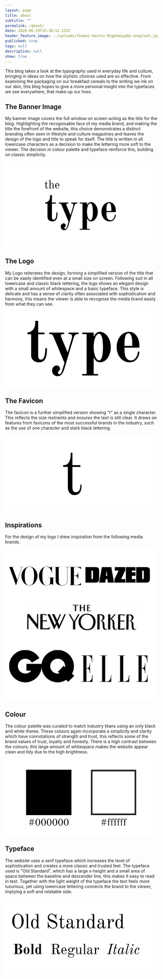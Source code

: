 ```yaml
---
layout: page
title: about
subtitle: ""
permalink: /about/
date: 2020-06-29T15:36:12.231Z
header_feature_image: ../uploads/thomas-heintz-0tgmnmiyq9y-unsplash.jpg
published: true
tags: null
description: null
show: true
---
```

This blog takes a look at the typography used in everyday life and culture, bringing in ideas on how the stylistic choices used are so effective. From examining the packaging on our breakfast cereals to the writing we ink on our skin, this blog hopes to give a more personal insight into the typefaces we see everywhere, that make up our lives.

## The Banner Image

My banner image covers the full window on screen acting as the title for the blog. Highlighting the recognisable face of my media brand, and making the title the forefront of the website, this choice demonstrates a distinct branding often seen in lifestyle and culture magazines and leaves the design of the logo and title to speak for itself. The title is written in all lowercase characters as a decision to make the lettering more soft to the viewer. The decision in colour palette and typeface reinforce this, buliding on classic simplicity. 

![the type Banner Image](../uploads/banner-image-title.png "the type Title")

## The Logo

My Logo reiterates the design, forming a simplified version of the title that can be easily identified even at a small size on screen. Following suit in all lowercase and classic black lettering, the logo shows an elegant design with a small amount of whitespace and a basic typeface. This style is delicate and has a sense of clarity often associated with sophistication and harmony, this means the viewer is able to recognise the media brand easily from what they can see. 

![the type Logo](../uploads/type-big-g.png "the type Logo")

## The Favicon

The favicon is a further simplified version showing "t" as a single character. This reflects the size restraints and ensures the text is still clear. It draws on features from favicons of the most successful brands in the industry, such as the use of one character and stark black lettering. 

![the type Favicon](../uploads/t.png "the type Favicon")

## Inspirations

For the design of my logo I drew inspiration from the following media brands. 

![Inspiration Logos](../uploads/inspo-logos-.png "Inspiration Logos")

## Colour

The colour palette was curated to match industry titans using an only black and white theme. These colours again incorporate a simplicity and clarity which have connotations of strength and trust, this reflects some of the brand values of trust, loyalty and honesty. There is a high contrast between the colours; this large amount of whitespace makes the website appear clean and tidy due to the high brightness. 

![Colours](../uploads/colours.png)

## Typeface

The website uses a serif typeface which increases the level of sophistication and creates a more classic and trusted feel. The typeface used is "Old Standard", which has a large x-height and a small area of space between the baseline and descender line, this makes it easy to read in text. Together with the light weight of the typeface the text feels more luxurious, yet using lowercase lettering connects the brand to the viewer, implying a soft and relatable side. 

![Typeface](../uploads/old-standard.png "Typeface")